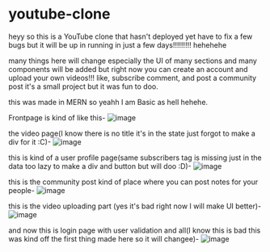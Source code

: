 
# youtube-clone
heyy so this is a YouTube clone that hasn't deployed yet have to fix a few bugs but it will be up in running in just a few days!!!!!!!!! hehehehe

many things here will change especially the UI of many sections and many components will be added
but right now you can create an account and upload your own videos!!! like, subscribe comment, and post a community post it's a small project but it was fun to doo.

this was made in MERN so yeahh I am Basic as hell hehehe.

Frontpage is kind of like this-
![image](https://github.com/AdityaBansal1402/youtube-clone/assets/98232752/c1fa5d4e-78db-461f-88d7-cbdcb35a3bd8)



the video page(I know there is no title it's in the state just forgot to make a div for it :C)-
![image](https://github.com/AdityaBansal1402/youtube-clone/assets/98232752/84e080e0-08b9-4da8-85b6-c79982441a07)



this is kind of a user profile page(same subscribers tag is missing just in the data too lazy to make a div and button but will doo :D)-
![image](https://github.com/AdityaBansal1402/youtube-clone/assets/98232752/3c55e3d9-19c0-4831-b275-f886434b15af)



this is the community post kind of place where you can post notes for your people-
![image](https://github.com/AdityaBansal1402/youtube-clone/assets/98232752/58c7693d-dc84-4db7-9b6d-876849575ac2)



this is the video uploading part (yes it's bad right now I will make UI better)-
![image](https://github.com/AdityaBansal1402/youtube-clone/assets/98232752/f4dd6ec2-1b99-4a1a-a0f6-fea77ab50f9b)



and now this is login page with user validation and all(I know this is bad this was kind off the first thing made here so it will changee)-
![image](https://github.com/AdityaBansal1402/youtube-clone/assets/98232752/22faef24-0653-4baf-91e2-e8624a675770)



